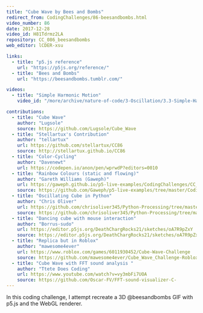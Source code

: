 ```yaml
---
title: "Cube Wave by Bees and Bombs"
redirect_from: CodingChallenges/86-beesandbombs.html
video_number: 86
date: 2017-12-28
video_id: H81Tdrmz2LA
repository: CC_086_beesandbombs
web_editor: lCDER-xsu

links:
  - title: "p5.js reference"
    url: "https://p5js.org/reference/"
  - title: "Bees and Bombs"
    url: "https://beesandbombs.tumblr.com/"

videos:
  - title: "Simple Harmonic Motion"
    video_id: "/more/archive/nature-of-code/3-Oscillation/3.3-Simple-Harmonic-Motion"

contributions:
  - title: "Cube Wave"
    author: "Lugsole"
    source: https://github.com/Lugsole/Cube_Wave
  - title: "Stellartux's Contribution"
    author: "tellartux"
    url: https://github.com/stellartux/CC86
    source: http://stellartux.github.io/CC86
  - title: "Color-Cycling"
    author: "Davenewt"
    url: https://codepen.io/anon/pen/wprwdP?editors=0010
  - title: "Rainbow Colours (static and flowing)"
    author: "Gareth Williams (Gaweph)"
    url: https://gaweph.github.io/p5-live-examples/CodingChallenges/CC_086_beesandbombs/
    source: https://github.com/Gaweph/p5-live-examples/tree/master/CodingChallenges/CC_086_beesandbombs
  - title: "Oscillating Cube in Python"
    author: "Chris Oliver"
    url: https://github.com/chrisoliver345/Python-Processing/tree/master/Oscillating_Cube
    source: https://github.com/chrisoliver345/Python-Processing/tree/master/Oscillating_Cube
  - title: "Dancing cube with mouse interaction"
    author: "Borrus-sudo"
    url: https://editor.p5js.org/DeathChargRocks21/sketches/oA7R9pZxY
    source: https://editor.p5js.org/DeathChargRocks21/sketches/oA7R9pZxY
  - title: "Replica but in Roblox"
    author: "mawesome4ever"
    url: https://www.roblox.com/games/6011930452/Cube-Wave-Challenge
    source: https://github.com/mawesome4ever/Cube_Wave_Challenge-Roblox
  - title: "Cube Wave with FFT sound analysis "
    author: "Ttete Does Coding"
    url: https://www.youtube.com/watch?v=vy3mbFi7UOA
    source: https://github.com/Oscar-FV/FFT-sound-visualizer-C-
---
```


In this coding challenge, I attempt recreate a 3D @beesandbombs GIF with p5.js and the WebGL renderer.
